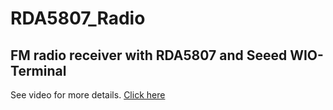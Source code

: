 # RDA5807_Radio
## FM radio receiver with RDA5807 and Seeed WIO-Terminal

See video for more details. <a href=https://youtu.be/cmtmaMzo8uM>Click here</img>